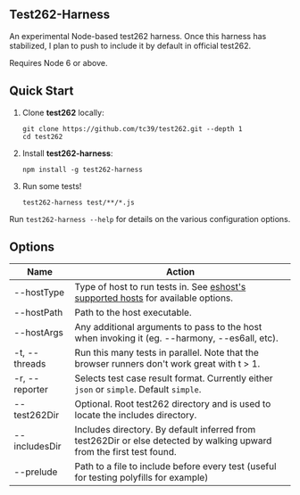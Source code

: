## Test262-Harness

An experimental Node-based test262 harness. Once this harness has stabilized, I plan to push to include it by default in official test262.

Requires Node 6 or above.

## Quick Start

1. Clone **test262** locally:
    ```
    git clone https://github.com/tc39/test262.git --depth 1
    cd test262
    ```
2. Install **test262-harness**: 
    ```
    npm install -g test262-harness
    ```
3. Run some tests!
    ```
    test262-harness test/**/*.js
    ```

Run `test262-harness --help` for details on the various configuration options.

## Options

| Name    | Action      |
|------------|---------------|
| --hostType | Type of host to run tests in. See [eshost's supported hosts](https://github.com/bterlson/eshost#supported-hosts) for available options.
| --hostPath | Path to the host executable.
| --hostArgs | Any additional arguments to pass to the host when invoking it (eg. --harmony, --es6all, etc). 
| -t, --threads | Run this many tests in parallel. Note that the browser runners don't work great with t > 1.
| -r, --reporter | Selects test case result format. Currently either `json` or `simple`. Default `simple`.
|--test262Dir | Optional. Root test262 directory and is used to locate the includes directory.
|--includesDir | Includes directory. By default inferred from test262Dir or else detected by walking upward from the first test found.
|--prelude | Path to a file to include before every test (useful for testing polyfills for example)


